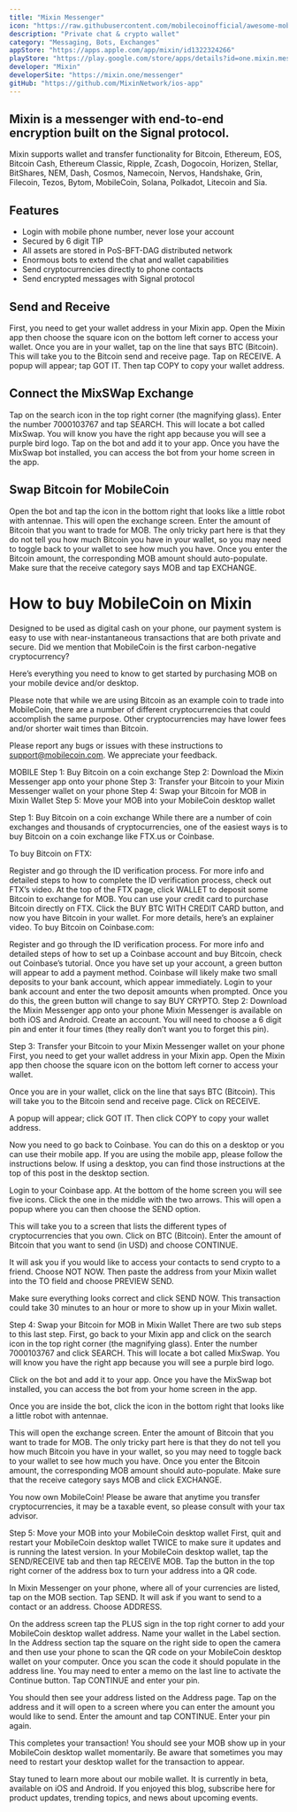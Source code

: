 ```yaml
---
title: "Mixin Messenger"
icon: "https://raw.githubusercontent.com/mobilecoinofficial/awesome-mobilecoin/main/directory/0001_Mixin/mixin.png"
description: "Private chat & crypto wallet"
category: "Messaging, Bots, Exchanges"
appStore: "https://apps.apple.com/app/mixin/id1322324266"
playStore: "https://play.google.com/store/apps/details?id=one.mixin.messenger"
developer: "Mixin"
developerSite: "https://mixin.one/messenger"
gitHub: "https://github.com/MixinNetwork/ios-app"
---
```


## Mixin is a messenger with end-to-end encryption built on the Signal protocol.
Mixin supports wallet and transfer functionality for Bitcoin, Ethereum, EOS, Bitcoin Cash, Ethereum Classic, Ripple, Zcash, Dogocoin, Horizen, Stellar, BitShares, NEM, Dash, Cosmos, Namecoin, Nervos, Handshake, Grin, Filecoin, Tezos, Bytom, MobileCoin, Solana, Polkadot, Litecoin and Sia.

## Features
* Login with mobile phone number, never lose your account
* Secured by 6 digit TIP
* All assets are stored in PoS-BFT-DAG distributed network
* Enormous bots to extend the chat and wallet capabilities
* Send cryptocurrencies directly to phone contacts
* Send encrypted messages with Signal protocol

## Send and Receive
First, you need to get your wallet address in your Mixin app. Open the Mixin app then choose the square icon on the bottom left corner to access your wallet. Once you are in your wallet, tap on the line that says BTC (Bitcoin). This will take you to the Bitcoin send and receive page. Tap on RECEIVE. A popup will appear; tap GOT IT. Then tap COPY to copy your wallet address.

## Connect the MixSWap Exchange
Tap on the search icon in the top right corner (the magnifying glass). Enter the number 7000103767 and tap SEARCH. This will locate a bot called MixSwap. You will know you have the right app because you will see a purple bird logo. Tap on the bot and add it to your app. Once you have the MixSwap bot installed, you can access the bot from your home screen in the app. 

## Swap Bitcoin for MobileCoin
Open the bot and tap the icon in the bottom right that looks like a little robot with antennae. This will open the exchange screen. Enter the amount of Bitcoin that you want to trade for MOB. The only tricky part here is that they do not tell you how much Bitcoin you have in your wallet, so you may need to toggle back to your wallet to see how much you have. Once you enter the Bitcoin amount, the corresponding MOB amount should auto-populate. Make sure that the receive category says MOB and tap EXCHANGE.

# How to buy MobileCoin on Mixin

Designed to be used as digital cash on your phone, our payment system is easy to use with near-instantaneous transactions that are both private and secure. Did we mention that MobileCoin is the first carbon-negative cryptocurrency?

Here’s everything you need to know to get started by purchasing MOB on your mobile device and/or desktop.

Please note that while we are using Bitcoin as an example coin to trade into MobileCoin, there are a number of different cryptocurrencies that could accomplish the same purpose. Other cryptocurrencies may have lower fees and/or shorter wait times than Bitcoin.

Please report any bugs or issues with these instructions to support@mobilecoin.com. We appreciate your feedback.

MOBILE
Step 1: Buy Bitcoin on a coin exchange
Step 2: Download the Mixin Messenger app onto your phone
Step 3: Transfer your Bitcoin to your Mixin Messenger wallet on your phone
Step 4: Swap your Bitcoin for MOB in Mixin Wallet
Step 5: Move your MOB into your MobileCoin desktop wallet

Step 1: Buy Bitcoin on a coin exchange
While there are a number of coin exchanges and thousands of cryptocurrencies, one of the easiest ways is to buy Bitcoin on a coin exchange like FTX.us or Coinbase.

To buy Bitcoin on FTX:

Register and go through the ID verification process. For more info and detailed steps to how to complete the ID verification process, check out FTX’s video.
At the top of the FTX page, click WALLET to deposit some Bitcoin to exchange for MOB. You can use your credit card to purchase Bitcoin directly on FTX. Click the BUY BTC WITH CREDIT CARD button, and now you have Bitcoin in your wallet. For more details, here’s an explainer video.
To buy Bitcoin on Coinbase.com:

Register and go through the ID verification process. For more info and detailed steps of how to set up a Coinbase account and buy Bitcoin, check out Coinbase’s tutorial.
Once you have set up your account, a green button will appear to add a payment method. Coinbase will likely make two small deposits to your bank account, which appear immediately. Login to your bank account and enter the two deposit amounts when prompted. Once you do this, the green button will change to say BUY CRYPTO.
Step 2: Download the Mixin Messenger app onto your phone
Mixin Messenger is available on both iOS and Android. Create an account. You will need to choose a 6 digit pin and enter it four times (they really don’t want you to forget this pin).



Step 3: Transfer your Bitcoin to your Mixin Messenger wallet on your phone
First, you need to get your wallet address in your Mixin app. Open the Mixin app then choose the square icon on the bottom left corner to access your wallet.



Once you are in your wallet, click on the line that says BTC (Bitcoin). This will take you to the Bitcoin send and receive page. Click on RECEIVE.



A popup will appear; click GOT IT. Then click COPY to copy your wallet address.



Now you need to go back to Coinbase. You can do this on a desktop or you can use their mobile app. If you are using the mobile app, please follow the instructions below. If using a desktop, you can find those instructions at the top of this post in the desktop section.

Login to your Coinbase app. At the bottom of the home screen you will see five icons. Click the one in the middle with the two arrows. This will open a popup where you can then choose the SEND option.



This will take you to a screen that lists the different types of cryptocurrencies that you own. Click on BTC (Bitcoin). Enter the amount of Bitcoin that you want to send (in USD) and choose CONTINUE.



It will ask you if you would like to access your contacts to send crypto to a friend. Choose NOT NOW. Then paste the address from your Mixin wallet into the TO field and choose PREVIEW SEND.



Make sure everything looks correct and click SEND NOW. This transaction could take 30 minutes to an hour or more to show up in your Mixin wallet.

Step 4: Swap your Bitcoin for MOB in Mixin Wallet
There are two sub steps to this last step. First, go back to your Mixin app and click on the search icon in the top right corner (the magnifying glass). Enter the number 7000103767 and click SEARCH. This will locate a bot called MixSwap. You will know you have the right app because you will see a purple bird logo.



Click on the bot and add it to your app. Once you have the MixSwap bot installed, you can access the bot from your home screen in the app.

Once you are inside the bot, click the icon in the bottom right that looks like a little robot with antennae.



This will open the exchange screen. Enter the amount of Bitcoin that you want to trade for MOB. The only tricky part here is that they do not tell you how much Bitcoin you have in your wallet, so you may need to toggle back to your wallet to see how much you have. Once you enter the Bitcoin amount, the corresponding MOB amount should auto-populate. Make sure that the receive category says MOB and click EXCHANGE.



You now own MobileCoin! Please be aware that anytime you transfer cryptocurrencies, it may be a taxable event, so please consult with your tax advisor.

Step 5: Move your MOB into your MobileCoin desktop wallet
First, quit and restart your MobileCoin desktop wallet TWICE to make sure it updates and is running the latest version. In your MobileCoin desktop wallet, tap the SEND/RECEIVE tab and then tap RECEIVE MOB. Tap the button in the top right corner of the address box to turn your address into a QR code.



In Mixin Messenger on your phone, where all of your currencies are listed, tap on the MOB section. Tap SEND. It will ask if you want to send to a contact or an address. Choose ADDRESS.



On the address screen tap the PLUS sign in the top right corner to add your MobileCoin desktop wallet address. Name your wallet in the Label section. In the Address section tap the square on the right side to open the camera and then use your phone to scan the QR code on your MobileCoin desktop wallet on your computer. Once you scan the code it should populate in the address line. You may need to enter a memo on the last line to activate the Continue button. Tap CONTINUE and enter your pin.



You should then see your address listed on the Address page. Tap on the address and it will open to a screen where you can enter the amount you would like to send. Enter the amount and tap CONTINUE. Enter your pin again.



This completes your transaction! You should see your MOB show up in your MobileCoin desktop wallet momentarily. Be aware that sometimes you may need to restart your desktop wallet for the transaction to appear.

Stay tuned to learn more about our mobile wallet. It is currently in beta, available on iOS and Android.
If you enjoyed this blog, subscribe here for product updates, trending topics, and news about upcoming events.


